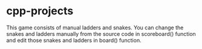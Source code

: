 # cpp-projects
This game consists of manual ladders and snakes.
You can change the snakes and ladders manually from the source code in scoreboard() function and edit those snakes and ladders in board() function.
